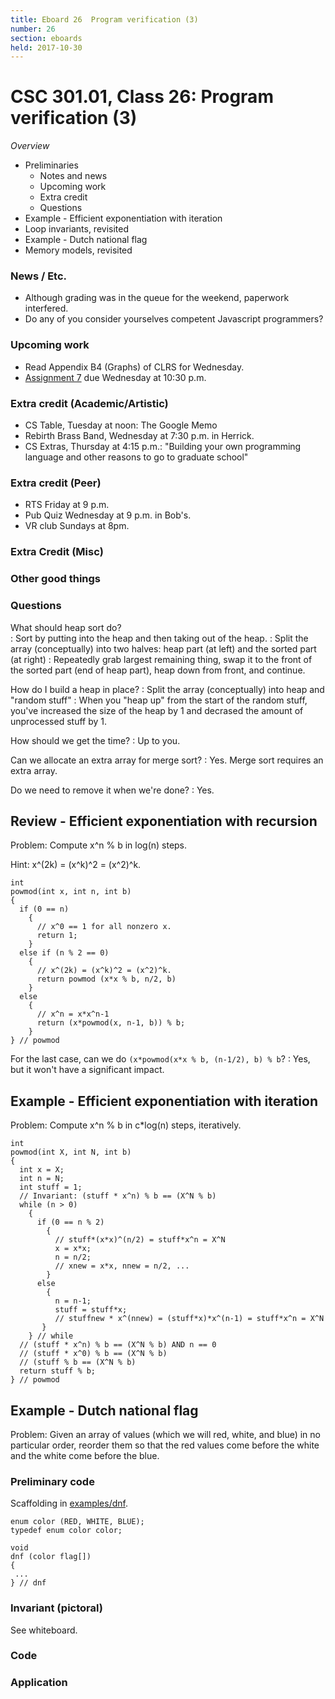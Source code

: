 ```yaml
---
title: Eboard 26  Program verification (3)
number: 26
section: eboards
held: 2017-10-30
---
```

CSC 301.01, Class 26:  Program verification (3)
===============================================

_Overview_

* Preliminaries
    * Notes and news
    * Upcoming work
    * Extra credit
    * Questions
* Example - Efficient exponentiation with iteration
* Loop invariants, revisited
* Example - Dutch national flag
* Memory models, revisited

### News / Etc.

* Although grading was in the queue for the weekend, paperwork interfered.
* Do any of you consider yourselves competent Javascript programmers?

### Upcoming work

* Read Appendix B4 (Graphs) of CLRS for Wednesday.
* [Assignment 7](../assignments/assignment07) due Wednesday at 10:30 p.m.

### Extra credit (Academic/Artistic)

* CS Table, Tuesday at noon: The Google Memo
* Rebirth Brass Band, Wednesday at 7:30 p.m. in Herrick.
* CS Extras, Thursday at 4:15 p.m.: "Building your own programming language and other reasons to go to graduate school"

### Extra credit (Peer)

* RTS Friday at 9 p.m.
* Pub Quiz Wednesday at 9 p.m. in Bob's.
* VR club Sundays at 8pm.

### Extra Credit (Misc)

### Other good things

### Questions

What should heap sort do?  
  : Sort by putting into the heap and then taking out of the heap.
  : Split the array (conceptually) into two halves: heap part (at left)
    and the sorted part (at right)
  : Repeatedly grab largest remaining thing, swap it to the front of
    the sorted part (end of heap part), heap down from front, and
    continue.

How do I build a heap in place?
  : Split the array (conceptually) into heap and "random stuff"
  : When you "heap up" from the start of the random stuff, you've
    increased the size of the heap by 1 and decrased the amount of
    unprocessed stuff by 1.

How should we get the time?
  : Up to you.

Can we allocate an extra array for merge sort?
  : Yes.  Merge sort requires an extra array.

Do we need to remove it when we're done?
  : Yes.

Review - Efficient exponentiation with recursion
------------------------------------------------

Problem: Compute x^n % b in log(n) steps.

Hint: x^(2k) = (x^k)^2 = (x^2)^k.

```
int
powmod(int x, int n, int b)
{
  if (0 == n)
    {
      // x^0 == 1 for all nonzero x.
      return 1;
    }
  else if (n % 2 == 0)
    {
      // x^(2k) = (x^k)^2 = (x^2)^k.
      return powmod (x*x % b, n/2, b)
    }
  else
    {
      // x^n = x*x^n-1
      return (x*powmod(x, n-1, b)) % b;
    }
} // powmod
```

For the last case, can we do `(x*powmod(x*x % b, (n-1/2), b) % b`?
  : Yes, but it won't have a significant impact.

Example - Efficient exponentiation with iteration
-------------------------------------------------

Problem: Compute x^n % b in c*log(n) steps, iteratively.

```
int
powmod(int X, int N, int b)
{
  int x = X;
  int n = N;
  int stuff = 1;
  // Invariant: (stuff * x^n) % b == (X^N % b)
  while (n > 0)
    {
      if (0 == n % 2)
        {
          // stuff*(x*x)^(n/2) = stuff*x^n = X^N
          x = x*x;
          n = n/2;
          // xnew = x*x, nnew = n/2, ...
        }
      else
        {
          n = n-1;
          stuff = stuff*x;
          // stuffnew * x^(nnew) = (stuff*x)*x^(n-1) = stuff*x^n = X^N
       }
    } // while
  // (stuff * x^n) % b == (X^N % b) AND n == 0
  // (stuff * x^0) % b == (X^N % b) 
  // (stuff % b == (X^N % b) 
  return stuff % b;
} // powmod
```

Example - Dutch national flag
-----------------------------

Problem: Given an array of values (which we will red, white, and blue) in no 
particular order, reorder them so that the red values come before the white
and the white come before the blue.

### Preliminary code

Scaffolding in [examples/dnf](../examples/dnf).

```
enum color (RED, WHITE, BLUE);
typedef enum color color;

void
dnf (color flag[])
{
 ...
} // dnf
```

### Invariant (pictoral)

See whiteboard.

### Code

### Application
